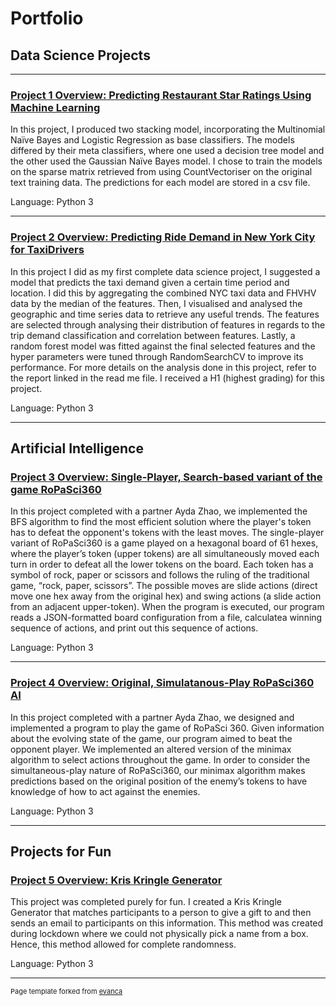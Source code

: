 # Portfolio

## Data Science Projects
---


### [Project 1 Overview: Predicting Restaurant Star Ratings Using Machine Learning](https://github.com/shelrx/shelrx_predictingstarratings)

In this project, I produced two stacking model, incorporating the Multinomial Naïve Bayes and Logistic Regression as base classifiers. The models differed by their meta classifiers, where one used a decision tree model and the other used the Gaussian Naïve Bayes model. I chose to train the models on the sparse matrix retrieved from using CountVectoriser on the original text training data. The predictions for each model are stored in a csv file.

Language: Python 3



---


### [Project 2 Overview: Predicting Ride Demand in New York City for TaxiDrivers](https://github.com/MAST30034-2021-S2/mast30034_2021_s2_project_1-shelanahrahman)

In this project I did as my first complete data science project, I suggested a model that predicts the taxi demand given a certain time period and location. I did this by aggregating the combined NYC taxi data and FHVHV data by the median of the features.  Then, I visualised and analysed the geographic and time series data to retrieve any useful trends.  The features are selected through analysing their distribution of features in regards to the trip demand classification and correlation between features.  Lastly, a random forest model was fitted against the final selected features and the hyper parameters were tuned through RandomSearchCV to improve its performance. For more details on the analysis done in this project, refer to the report linked in the read me file. I received a H1 (highest grading) for this project.

Language: Python 3


---
## Artificial Intelligence 

### [Project 3 Overview: Single-Player, Search-based variant of the game RoPaSci360](https://github.com/shelanahrahman/RoPaSci_Project_A)

In this project completed with a partner Ayda Zhao, we implemented the BFS algorithm to find the most efficient solution where the player's token has to defeat the opponent's tokens with the least moves. The single-player variant of RoPaSci360 is a game played on a hexagonal board of 61 hexes, where the player’s token (upper tokens) are all simultaneously moved each turn in order to defeat all the lower tokens on the board. Each token has a symbol of rock, paper or scissors and follows the ruling of the traditional game, “rock, paper, scissors”. The possible moves are slide actions (direct move one hex away from the original hex) and swing actions (a slide action from an adjacent upper-token). When the program is executed, our program reads a JSON-formatted board configuration from a file, calculatea winning sequence of actions, and print out this sequence of actions.


Language: Python 3



---


### [Project 4 Overview:  Original, Simulatanous-Play RoPaSci360 AI](https://github.com/shelanahrahman/RoPaSci_Project_B)

In this project completed with a partner Ayda Zhao, we designed and implemented a program to play the game of RoPaSci 360. Given information about the evolving state of the game, our program aimed to beat the opponent player. We implemented an altered version of the minimax algorithm to select actions throughout the game. In order to consider the simultaneous-play nature of RoPaSci360, our minimax algorithm makes predictions based on the original position of the enemy’s tokens to have knowledge of how to act against the enemies.

Language: Python 3


---
## Projects for Fun

### [Project 5 Overview: Kris Kringle Generator](https://github.com/shelanahrahman/Kris-Kringle-)

This project was completed purely for fun. I created a Kris Kringle Generator that matches participants to a person to give a gift to and then sends an email to participants on this information. This method was created during lockdown where we could not physically pick a name from a box. Hence, this method allowed for complete randomness.

Language: Python 3


---
<p style="font-size:11px">Page template forked from <a href="https://github.com/evanca/quick-portfolio">evanca</a></p>
<!-- Remove above link if you don't want to attibute -->
